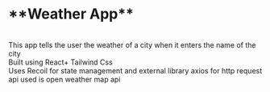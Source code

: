<h1>**Weather App**</h1>
<br/>
This app tells the user the weather of a city when it enters the name of the city
<br/>
Built using React+ Tailwind Css
<br/>
Uses Recoil for state management and external library axios for http request
<br/>
api used is open weather map api
